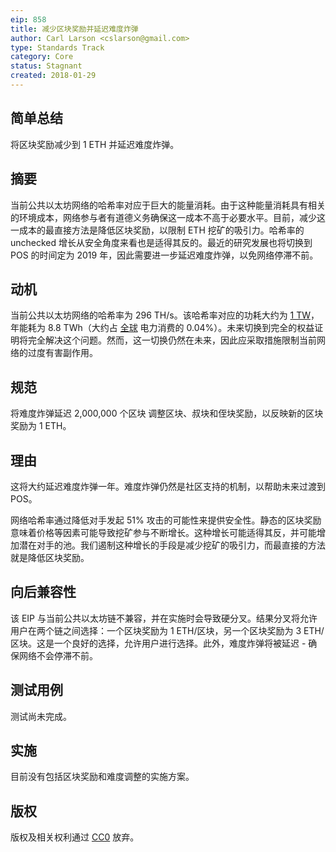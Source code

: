 ```yaml
---
eip: 858
title: 减少区块奖励并延迟难度炸弹
author: Carl Larson <cslarson@gmail.com>
type: Standards Track
category: Core
status: Stagnant
created: 2018-01-29
---
```


## 简单总结
将区块奖励减少到 1 ETH 并延迟难度炸弹。

## 摘要
当前公共以太坊网络的哈希率对应于巨大的能量消耗。由于这种能量消耗具有相关的环境成本，网络参与者有道德义务确保这一成本不高于必要水平。目前，减少这一成本的最直接方法是降低区块奖励，以限制 ETH 挖矿的吸引力。哈希率的 unchecked 增长从安全角度来看也是适得其反的。最近的研究发展也将切换到 POS 的时间定为 2019 年，因此需要进一步延迟难度炸弹，以免网络停滞不前。

## 动机
当前公共以太坊网络的哈希率为 296 TH/s。该哈希率对应的功耗大约为 [1 TW](../assets/eip-858/calculations.md)，年能耗为 8.8 TWh（大约占 [全球](https://en.wikipedia.org/wiki/List_of_countries_by_electricity_consumption) 电力消费的 0.04%）。未来切换到完全的权益证明将完全解决这个问题。然而，这一切换仍然在未来，因此应采取措施限制当前网络的过度有害副作用。

## 规范

将难度炸弹延迟 2,000,000 个区块
调整区块、叔块和侄块奖励，以反映新的区块奖励为 1 ETH。

## 理由
这将大约延迟难度炸弹一年。难度炸弹仍然是社区支持的机制，以帮助未来过渡到 POS。

网络哈希率通过降低对手发起 51% 攻击的可能性来提供安全性。静态的区块奖励意味着价格等因素可能导致挖矿参与不断增长。这种增长可能适得其反，并可能增加潜在对手的池。我们遏制这种增长的手段是减少挖矿的吸引力，而最直接的方法就是降低区块奖励。

## 向后兼容性
该 EIP 与当前公共以太坊链不兼容，并在实施时会导致硬分叉。结果分叉将允许用户在两个链之间选择：一个区块奖励为 1 ETH/区块，另一个区块奖励为 3 ETH/区块。这是一个良好的选择，允许用户进行选择。此外，难度炸弹将被延迟 - 确保网络不会停滞不前。

## 测试用例
测试尚未完成。

## 实施
目前没有包括区块奖励和难度调整的实施方案。

## 版权
版权及相关权利通过 [CC0](../LICENSE.md) 放弃。